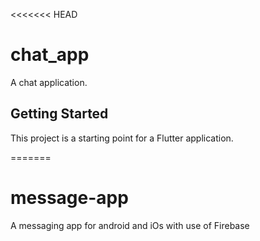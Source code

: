 <<<<<<< HEAD
# chat_app

A chat application.

## Getting Started

This project is a starting point for a Flutter application.

=======
# message-app
A messaging app for android and iOs with use of Firebase
